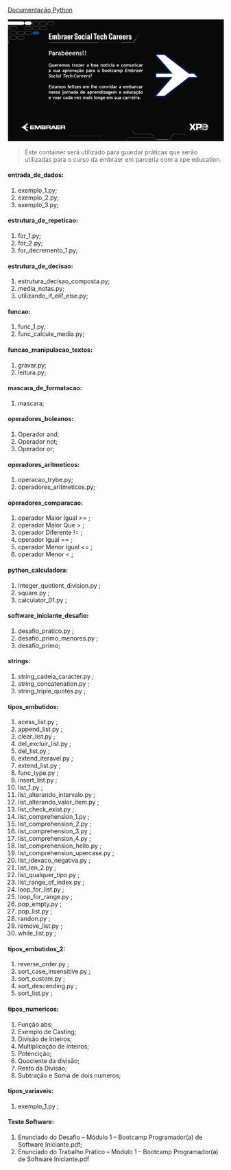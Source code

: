 [Documentação Python](https://docs.python.org/pt-br/3/tutorial/)

![Projeto Mezzer](./modelo.jpeg)

> Este container será utilizado para guardar práticas que serão utilizadas para o curso da embraer em parceria com a xpe education.

<h4>entrada_de_dados:</h4>
<ol>
    <li>exemplo_1.py;</li>
    <li>exemplo_2.py;</li>
    <li>exemplo_3.py;</li>
</ol>

<h4>estrutura_de_repeticao:</h4>
<ol>
    <li>for_1.py;</li>
    <li>for_2.py;</li>
    <li>for_decremento_1.py;</li>
</ol>

<h4>estrutura_de_decisao:</h4>
<ol>
    <li>estrutura_decisao_composta.py;</li>
    <li>media_notas.py;</li>
    <li>utilizando_if_elif_else.py;</li>
</ol>

<h4>funcao:</h4>
<ol>
    <li>func_1.py;</li>
    <li>func_calcule_media.py;</li>
  
</ol>


<h4>funcao_manipulacao_textos:</h4>
<ol>
    <li>gravar.py;</li>
    <li>leitura.py;</li>
  
</ol>


<h4>mascara_de_formatacao:</h4>
<ol>
    <li>mascara;</li>
</ol>

<h4>operadores_boleanos:</h4>
<ol>
    <li>Operador and;</li>
    <li>Operador not;</li>
    <li>Operador or;</li>
</ol>


<h4>operadores_aritmeticos:</h4>
<ol>
    <li>operacao_trybe.py;</li>
    <li>operadores_aritmeticos.py;</li>
</ol>


<h4>operadores_comparacao:</h4>
<ol>
    <li>operador Maior Igual >= ;</li>
    <li>operador Maior Que > ;</li>
    <li>operador Diferente != ;</li>
    <li>operador Igual == ;</li>
    <li>operador Menor Igual <= ;</li>
    <li>operador Menor < ;</li>
</ol>


<h4>python_calculadora:</h4>
<ol>
    <li>Integer_quotient_division.py ;</li>
    <li>square.py ;</li>
    <li>calculator_01.py ;</li>
</ol>


<h4>software_iniciante_desafio:</h4>
<ol>
    <li>desafio_pratico.py ;</li>
    <li>desafio_primo_menores.py ;</li>
    <li>desafio_primo;</li>
</ol>


<h4>strings:</h4>
<ol>
    <li>string_cadeia_caracter.py ;</li>
    <li>string_concatenation.py ;</li>
    <li>string_triple_quotes.py ;</li>
</ol>

<h4>tipos_embutidos:</h4>
<ol>
    <li>acess_list.py ;</li>
    <li>append_list.py ;</li>
    <li>clear_list.py ;</li>
    <li>del_excluir_list.py ;</li>
    <li>del_list.py ;</li>
    <li>extend_iteravel.py ;</li>
    <li>extend_list.py ;</li>
    <li>func_type.py ;</li>
    <li>insert_list.py ;</li>
    <li>list_1.py ;</li>
    <li>list_alterando_intervalo.py ;</li>
    <li>list_alterando_valor_item.py ;</li>
    <li>list_check_exist.py ;</li>
    <li>list_comprehension_1.py ;</li>
    <li>list_comprehension_2.py ;</li>
    <li>list_comprehension_3.py ;</li>
    <li>list_comprehension_4.py ;</li>
    <li>list_comprehension_hello.py ;</li>
    <li>list_comprehension_upercase.py ;</li>
    <li>list_idexaco_negativa.py ;</li>
    <li>list_len_2.py ;</li>
    <li>list_qualquer_tipo.py ;</li>
    <li>list_range_of_index.py ;</li>
    <li>loop_for_list.py ;</li>
    <li>loop_for_range.py ;</li>
    <li>pop_empty.py ;</li>
    <li>pop_list.py ;</li>
    <li>randon.py ;</li>
    <li>remove_list.py ;</li>
    <li>while_list.py ;</li>
</ol>


<h4>tipos_embutidos_2:</h4>
<ol>
    <li>reverse_order.py ;</li>
    <li>sort_case_insensitive.py ;</li>
    <li>sort_custom.py ;</li>
    <li>sort_descending.py ;</li>
    <li>sort_list.py ;</li>
</ol>

<h4>tipos_numericos:</h4>
<ol>
    <li>Função abs;</li>
      <li>Exemplo de Casting;</li>
      <li>Divisão de inteiros;</li>
      <li>Multiplicação de inteiros;</li>
      <li>Potencição;</li>
      <li>Quociente da divisão;</li>
      <li>Resto da Divisão;</li>
      <li>Subtração e Soma de dois numeros;</li>
</ol>


<h4>tipos_variaveis:</h4>
<ol>
    <li>exemplo_1.py ;</li>
</ol>


<h4>Teste Software:</h4>
<ol>
    <li>Enunciado do Desafio – Módulo 1 – Bootcamp Programador(a) de Software Iniciante.pdf;</li>
   <li>Enunciado do Trabalho Prático – Módulo 1 – Bootcamp Programador(a) de Software Iniciante.pdf</li>
</ol>
